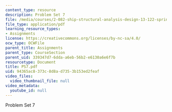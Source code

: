 ```yaml
---
content_type: resource
description: Problem Set 7
file: /media/courses/2-082-ship-structural-analysis-design-13-122-spring-2003/94365ac8373c8d8ad7353b153ed2feaf_PS7.pdf
file_type: application/pdf
learning_resource_types:
- Assignments
license: https://creativecommons.org/licenses/by-nc-sa/4.0/
ocw_type: OCWFile
parent_title: Assignments
parent_type: CourseSection
parent_uid: 339347d7-6dda-a6eb-56b2-e6130a6e6f7b
resourcetype: Document
title: PS7.pdf
uid: 94365ac8-373c-8d8a-d735-3b153ed2feaf
video_files:
  video_thumbnail_file: null
video_metadata:
  youtube_id: null
---
```

Problem Set 7